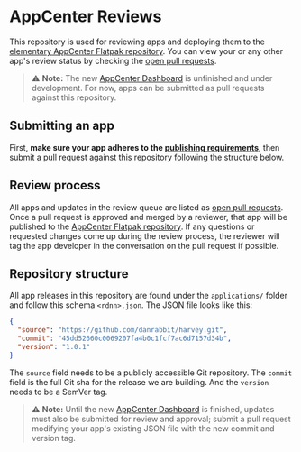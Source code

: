 # AppCenter Reviews

This repository is used for reviewing apps and deploying them to the [elementary
AppCenter Flatpak repository][1]. You can view your or any other app's review
status by checking the [open pull requests].

>⚠️ **Note:** The new [AppCenter Dashboard] is unfinished and under development.
>For now, apps can be submitted as pull requests against this repository.

## Submitting an app

First, **make sure your app adheres to the [publishing requirements][2]**, then
submit a pull request against this repository following the structure below.

## Review process

All apps and updates in the review queue are listed as [open pull requests].
Once a pull request is approved and merged by a reviewer, that app will be
published to the [AppCenter Flatpak repository][1]. If any questions or
requested changes come up during the review process, the reviewer will tag the
app developer in the conversation on the pull request if possible.

## Repository structure

All app releases in this repository are found under the `applications/` folder
and follow this schema `<rdnn>.json`. The JSON file looks like
this:

```json
{
  "source": "https://github.com/danrabbit/harvey.git",
  "commit": "45dd52660c0069207fa4b0c1fcf7ac6d7157d34b",
  "version": "1.0.1"
}
```

The `source` field needs to be a publicly accessible Git repository. The
`commit` field is the full Git sha for the release we are building. And the
`version` needs to be a SemVer tag.

>⚠️ **Note:** Until the new [AppCenter Dashboard] is finished, updates must also
>be submitted for review and approval; submit a pull request modifying your
>app's existing JSON file with the new commit and version tag.

[AppCenter Dashboard]: https://beta.developer.elementary.io
[open pull requests]: https://github.com/elementary/appcenter-reviews/pulls?q=is%3Apr+is%3Aopen+sort%3Acreated-desc
[1]: https://flatpak.elementary.io
[2]: https://docs.elementary.io/develop/appcenter/publishing-requirements
